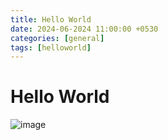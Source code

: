 ```yaml
---
title: Hello World
date: 2024-06-2024 11:00:00 +0530
categories: [general]
tags: [helloworld]
---
```

# Hello World
![image](https://github.com/abhi8f/abhi8f.github.io/assets/78312401/d22b141b-564e-4d35-97e2-8be032496c0a)
